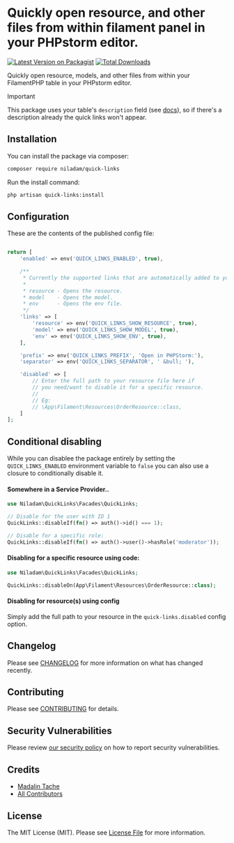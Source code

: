 # Quickly open resource, and other files from within filament panel in your PHPstorm editor.

[![Latest Version on Packagist](https://img.shields.io/packagist/v/niladam/quick-links.svg?style=flat-square)](https://packagist.org/packages/niladam/quick-links)
[![Total Downloads](https://img.shields.io/packagist/dt/niladam/quick-links.svg?style=flat-square)](https://packagist.org/packages/niladam/quick-links)

Quickly open resource, models, and other files from within your FilamentPHP table in your PHPstorm editor.

> [!IMPORTANT]
> This package uses your table's `description` field (see [docs](https://filamentphp.com/docs/3.x/tables/advanced#customizing-the-table-header)), so if there's a description already the quick links won't appear.

## Installation

You can install the package via composer:

```bash
composer require niladam/quick-links
```

Run the install command:

```bash
php artisan quick-links:install
```

## Configuration

These are the contents of the published config file:

```php

return [
    'enabled' => env('QUICK_LINKS_ENABLED', true),

    /**
     * Currently the supported links that are automatically added to your table are:
     *
     * resource - Opens the resource.
     * model    - Opens the model.
     * env      - Opens the env file.
     */
    'links' => [
        'resource' => env('QUICK_LINKS_SHOW_RESOURCE', true),
        'model' => env('QUICK_LINKS_SHOW_MODEL', true),
        'env' => env('QUICK_LINKS_SHOW_ENV', true),
    ],

    'prefix' => env('QUICK_LINKS_PREFIX', 'Open in PHPStorm:'),
    'separator' => env('QUICK_LINKS_SEPARATOR', ' &bull; '),

    'disabled' => [
        // Enter the full path to your resource file here if
        // you need/want to disable it for a specific resource.
        //
        // Eg:
        // \App\Filament\Resources\OrderResource::class,
    ]
];
```

## Conditional disabling

While you can disablee the package entirely by setting the `QUICK_LINKS_ENABLED` environment variable to `false` you can also use a closure to conditionally disable it.

#### Somewhere in a Service Provider..

```php
use Niladam\QuickLinks\Facades\QuickLinks;

// Disable for the user with ID 1
QuickLinks::disableIf(fn() => auth()->id() === 1);

// Disable for a specific role:
QuickLinks::disableIf(fn() => auth()->user()->hasRole('moderator'));
```

#### Disabling for a specific resource using code:

```php
use Niladam\QuickLinks\Facades\QuickLinks;

QuickLinks::disableOn(App\Filament\Resources\OrderResource::class);
```

#### Disabling for resource(s) using config

Simply add the full path to your resource in the `quick-links.disabled` config option.

## Changelog

Please see [CHANGELOG](CHANGELOG.md) for more information on what has changed recently.

## Contributing

Please see [CONTRIBUTING](.github/CONTRIBUTING.md) for details.

## Security Vulnerabilities

Please review [our security policy](../../security/policy) on how to report security vulnerabilities.

## Credits

- [Madalin Tache](https://github.com/niladam)
- [All Contributors](../../contributors)

## License

The MIT License (MIT). Please see [License File](LICENSE.md) for more information.
